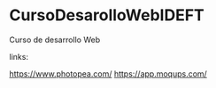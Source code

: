 # CursoDesarolloWebIDEFT
Curso de desarrollo Web

links:

https://www.photopea.com/
https://app.moqups.com/
